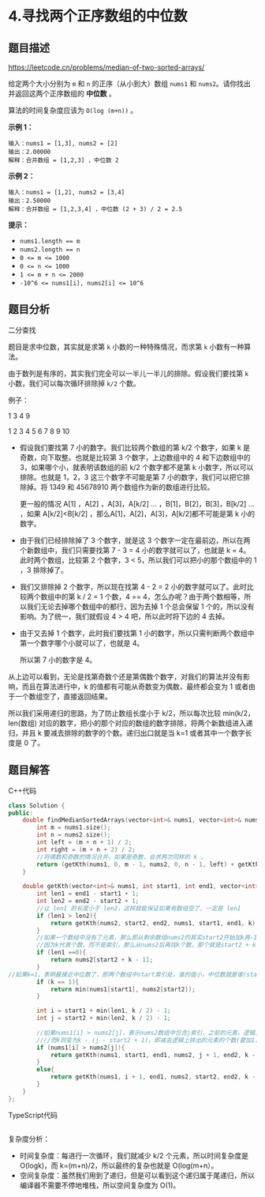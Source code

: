 # 4.寻找两个正序数组的中位数

## 题目描述 

https://leetcode.cn/problems/median-of-two-sorted-arrays/

给定两个大小分别为 `m` 和 `n` 的正序（从小到大）数组 `nums1` 和 `nums2`。请你找出并返回这两个正序数组的 **中位数** 。

算法的时间复杂度应该为 `O(log (m+n))` 。

 

**示例 1：**

```
输入：nums1 = [1,3], nums2 = [2]
输出：2.00000
解释：合并数组 = [1,2,3] ，中位数 2
```

**示例 2：**

```
输入：nums1 = [1,2], nums2 = [3,4]
输出：2.50000
解释：合并数组 = [1,2,3,4] ，中位数 (2 + 3) / 2 = 2.5
```

**提示：**

- `nums1.length == m`
- `nums2.length == n`
- `0 <= m <= 1000`
- `0 <= n <= 1000`
- `1 <= m + n <= 2000`
- `-10^6 <= nums1[i], nums2[i] <= 10^6`



## 题目分析

二分查找

题目是求中位数，其实就是求第 `k` 小数的一种特殊情况，而求第 `k` 小数有一种算法。

由于数列是有序的，其实我们完全可以一半儿一半儿的排除。假设我们要找第 `k` 小数，我们可以每次循环排除掉 `k/2` 个数。

例子：

1 3 4 9

1 2 3 4 5 6 7 8 9 10

* 假设我们要找第 7 小的数字。我们比较两个数组的第 k/2 个数字，如果 k 是奇数，向下取整。也就是比较第 3 个数字，上边数组中的 4 和下边数组中的 3，如果哪个小，就表明该数组的前 k/2 个数字都不是第 k 小数字，所以可以排除。也就是 1，2，3 这三个数字不可能是第 7 小的数字，我们可以把它排除掉。将 1349 和 45678910 两个数组作为新的数组进行比较。

  更一般的情况 A[1] ，A[2] ，A[3]，A[k/2] ... ，B[1]，B[2]，B[3]，B[k/2] ... ，如果 A[k/2]<B[k/2] ，那么A[1]，A[2]，A[3]，A[k/2]都不可能是第 k 小的数字。

* 由于我们已经排除掉了 3 个数字，就是这 3 个数字一定在最前边，所以在两个新数组中，我们只需要找第 7 - 3 = 4 小的数字就可以了，也就是 k = 4。此时两个数组，比较第 2 个数字，3 < 5，所以我们可以把小的那个数组中的 1 ，3 排除掉了。

* 我们又排除掉 2 个数字，所以现在找第 4 - 2 = 2 小的数字就可以了。此时比较两个数组中的第 k / 2 = 1 个数，4 == 4，怎么办呢？由于两个数相等，所以我们无论去掉哪个数组中的都行，因为去掉 1 个总会保留 1 个的，所以没有影响。为了统一，我们就假设 4 > 4 吧，所以此时将下边的 4 去掉。

* 由于又去掉 1 个数字，此时我们要找第 1 小的数字，所以只需判断两个数组中第一个数字哪个小就可以了，也就是 4。

  所以第 7 小的数字是 4。

从上边可以看到，无论是找第奇数个还是第偶数个数字，对我们的算法并没有影响，而且在算法进行中，k 的值都有可能从奇数变为偶数，最终都会变为 1 或者由于一个数组空了，直接返回结果。

所以我们采用递归的思路，为了防止数组长度小于 k/2，所以每次比较 min(k/2，len(数组) 对应的数字，把小的那个对应的数组的数字排除，将两个新数组进入递归，并且 k 要减去排除的数字的个数。递归出口就是当 k=1 或者其中一个数字长度是 0 了。



## 题目解答

C++代码

```c++
class Solution {
public:
    double findMedianSortedArrays(vector<int>& nums1, vector<int>& nums2) {
        int m = nums1.size();
        int n = nums2.size();
        int left = (m + n + 1) / 2;
        int right = (m + n + 2) / 2;
        //将偶数和奇数的情况合并，如果是奇数，会求两次同样的 k 。
        return (getKth(nums1, 0, m - 1, nums2, 0, n - 1, left) + getKth(nums1, 0, m - 1, nums2, 0, n - 1, right)) * 0.5;
    }
    
    double getKth(vector<int>& nums1, int start1, int end1, vector<int>& nums2, int start2, int end2, int k){
        int len1 = end1 - start1 + 1;
        int len2 = end2 - start2 + 1;
        //让 len1 的长度小于 len2，这样就能保证如果有数组空了，一定是 len1 
        if (len1 > len2){
            return getKth(nums2, start2, end2, nums1, start1, end1, k);
        }
        //如果一个数组中没有了元素，那么即从剩余数组nums2的其实start2开始加k再-1.
        //因为k代表个数，而不是索引，那么从nums2后再找k个数，那个就是start2 + k-1索引处就行了。因为还包含nums2[start2]也是一个数。因为它在上次迭代时并没有被排除
        if (len1 ==0){
            return nums2[start2 + k - 1];
        }
//如果k=1，表明最接近中位数了，即两个数组中start索引处，谁的值小，中位数就是谁(start索引之前表示经过迭代已经被排出的不合格的元素，即数组没被抛弃的逻辑上的范围是nums[start]--->nums[end])。
        if (k == 1){
            return min(nums1[start1], nums2[start2]);
        }

        int i = start1 + min(len1, k / 2) - 1;
        int j = start2 + min(len2, k / 2) - 1;
        
        //如果nums1[i] > nums2[j]，表示nums2数组中包含j索引，之前的元素，逻辑上全部淘汰，即下次从j+1开始。
        ////而k则变为k - (j - start2 + 1)，即减去逻辑上排出的元素的个数(要加1，因为索引相减，相对于实际排除的时要少一个的)
        if (nums1[i] > nums2[j]){
            return getKth(nums1, start1, end1, nums2, j + 1, end2, k - (j - start2 + 1));
        }
        else{
            return getKth(nums1, i + 1, end1, nums2, start2, end2, k - (i - start1 + 1));
        }
    }  
};
```

TypeScript代码

```typescript

```

复杂度分析：

* 时间复杂度：每进行一次循环，我们就减少 k/2 个元素，所以时间复杂度是 O(logk)，而 k=(m+n)/2，所以最终的复杂也就是 O(log(m+n）。
* 空间复杂度：虽然我们用到了递归，但是可以看到这个递归属于尾递归，所以编译器不需要不停地堆栈，所以空间复杂度为 O(1)。

